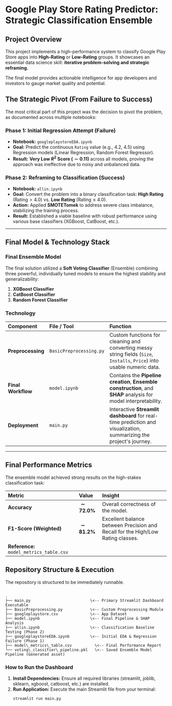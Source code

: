 # Google Play Store Rating Predictor: Strategic Classification Ensemble

## Project Overview

This project implements a high-performance system to classify Google Play Store apps into **High-Rating** or **Low-Rating** groups. It showcases an essential data science skill: **iterative problem-solving and strategic reframing.**

The final model provides actionable intelligence for app developers and investors to gauge market quality and potential.

## The Strategic Pivot (From Failure to Success)

The most critical part of this project was the decision to pivot the problem, as documented across multiple notebooks:

### Phase 1: Initial Regression Attempt (Failure)
* **Notebook:** `googleplaystoreEDA.ipynb`
* **Goal:** Predict the continuous `Rating` value (e.g., 4.2, 4.5) using Regression models (Linear Regression, Random Forest Regressor).
* **Result:** **Very Low $R^2$ Score ($\sim 0.11$)** across all models, proving the approach was ineffective due to noisy and unbalanced data.

### Phase 2: Reframing to Classification (Success)
* **Notebook:** `allin.ipynb`
* **Goal:** Convert the problem into a binary classification task: **High Rating** ($\text{Rating} > 4.0$) vs. **Low Rating** ($\text{Rating} \le 4.0$).
* **Action:** Applied **SMOTETomek** to address severe class imbalance, stabilizing the training process.
* **Result:** Established a viable baseline with robust performance using various base classifiers (XGBoost, CatBoost, etc.).

---

## Final Model & Technology Stack

### Final Ensemble Model
The final solution utilized a **Soft Voting Classifier** (Ensemble) combining three powerful, individually tuned models to ensure the highest stability and generalizability:
1.  **XGBoost Classifier**
2.  **CatBoost Classifier**
3.  **Random Forest Classifier**

### Technology
| Component | File / Tool | Function |
| :--- | :--- | :--- |
| **Preprocessing** | `BasicPreprocessing.py` | Custom functions for cleaning and converting messy string fields (`Size`, `Installs`, `Price`) into usable numeric data. |
| **Final Workflow** | `model.ipynb` | Contains the **Pipeline creation**, **Ensemble construction**, and **SHAP** analysis for model interpretability. |
| **Deployment** | `main.py` | Interactive **Streamlit dashboard** for real-time prediction and visualization, summarizing the project's journey. |

---

## Final Performance Metrics

The ensemble model achieved strong results on the high-stakes classification task:

| Metric | Value | Insight |
| :--- | :--- | :--- |
| **Accuracy** | $\mathbf{\sim 72.0\%}$ | Overall correctness of the model. |
| **F1-Score (Weighted)** | $\mathbf{\sim 81.2\%}$ | Excellent balance between Precision and Recall for the High/Low Rating classes. |
| **Reference:** `model_metrics_table.csv`

## Repository Structure & Execution

The repository is structured to be immediately runnable.

```

.
├── main.py                          \<-- Primary Streamlit Dashboard Executable
├── BasicPreprocessing.py            \<-- Custom Preprocessing Module
├── googleplaystore.csv              \<-- App Dataset
├── model.ipynb                      \<-- Final Pipeline & SHAP Analysis
├── allin.ipynb                      \<-- Classification Baseline Testing (Phase 2)
├── googleplaystoreEDA.ipynb         \<-- Initial EDA & Regression Failure (Phase 1)
├── model\_metrics\_table.csv          \<-- Final Performance Report
└── voting\_classifier\_pipeline.pkl   \<-- Saved Ensemble Model Pipeline (Generated asset)

````

### How to Run the Dashboard
1.  **Install Dependencies:** Ensure all required libraries (streamlit, joblib, sklearn, xgboost, catboost, etc.) are installed.
2.  **Run Application:** Execute the main Streamlit file from your terminal:
    ```bash
    streamlit run main.py
    ```